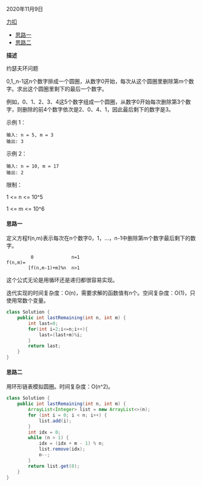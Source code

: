 2020年11月9日

[力扣](https://leetcode-cn.com/problems/yuan-quan-zhong-zui-hou-sheng-xia-de-shu-zi-lcof/)

- [思路一](#思路一)
- [思路二](#思路二)

**描述**

约瑟夫环问题

0,1,,n-1这n个数字排成一个圆圈，从数字0开始，每次从这个圆圈里删除第m个数字。求出这个圆圈里剩下的最后一个数字。

例如，0、1、2、3、4这5个数字组成一个圆圈，从数字0开始每次删除第3个数字，则删除的前4个数字依次是2、0、4、1，因此最后剩下的数字是3。

示例 1：
```
输入: n = 5, m = 3
输出: 3
```
示例 2：
```
输入: n = 10, m = 17
输出: 2
```
限制：

1 <= n <= 10^5

1 <= m <= 10^6

#### 思路一

定义方程f(n,m)表示每次在n个数字0，1，...，n-1中删除第m个数字最后剩下的数字。
```
         0              n=1
f(n,m)=
        [f(n,m-1)+m]%n  n>1
```
这个公式无论是用循环还是递归都很容易实现。

迭代实现的时间复杂度：O(n)，需要求解的函数值有n个。空间复杂度：O(1)，只使用常数个变量。
```java
class Solution {
    public int lastRemaining(int n, int m) {
        int last=0;
        for(int i=2;i<=n;i++){
            last=(last+m)%i;
        }
        return last;
    }
}
```

#### 思路二

用环形链表模拟圆圈。时间复杂度：O(n^2)。

```java
class Solution {
    public int lastRemaining(int n, int m) {
        ArrayList<Integer> list = new ArrayList<>(n);
        for (int i = 0; i < n; i++) {
            list.add(i);
        }
        int idx = 0;
        while (n > 1) {
            idx = (idx + m - 1) % n;
            list.remove(idx);
            n--;
        }
        return list.get(0);
    }
}
```
